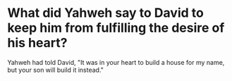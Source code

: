 # What did Yahweh say to David to keep him from fulfilling the desire of his heart?

Yahweh had told David, "It was in your heart to build a house for my name, but your son will build it instead." 